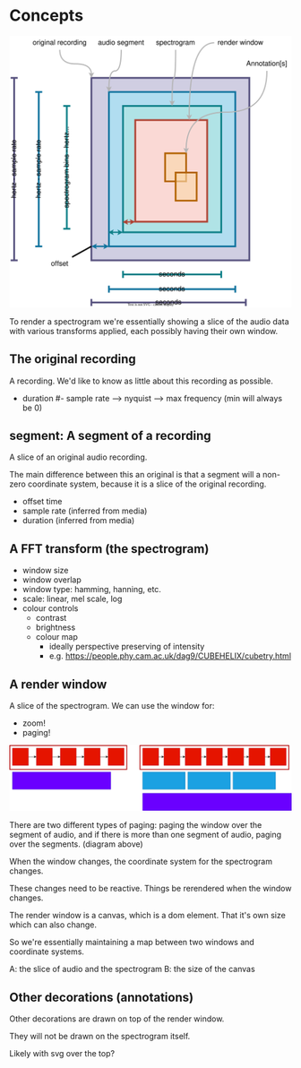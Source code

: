 
# Concepts

![diagram](./media/concepts.drawio.svg)

To render a spectrogram we're essentially showing a slice of the audio data
with various transforms applied, each possibly having their own window.

## The original recording

A recording. We'd like to know as little about this recording as possible.

- duration
#- sample rate --> nyquist --> max frequency (min will always be 0)

## segment: A segment of a recording

A slice of an original audio recording.

The main difference between this an original is that a segment will a non-zero
coordinate system, because it is a slice of the original recording.

- offset time
- sample rate (inferred from media)
- duration (inferred from media)

## A FFT transform (the spectrogram)

- window size
- window overlap
- window type: hamming, hanning, etc.
- scale: linear, mel scale, log
- colour controls
  - contrast
  - brightness
  - colour map
    - ideally perspective preserving of intensity
    - e.g. <https://people.phy.cam.ac.uk/dag9/CUBEHELIX/cubetry.html>

## A render window

A slice of the spectrogram.
We can use the window for:

- zoom!
- paging!

![render window](./media/paging.drawio.svg)

There are two different types of paging: paging the window over the segment of
audio, and if there is more than one segment of audio, paging over the segments.
(diagram above)

When the window changes, the coordinate system for the spectrogram changes.

These changes need to be reactive. Things be rerendered when the window changes.

The render window is a canvas, which is a dom element. That it's own size which 
can also change.

So we're essentially maintaining a map between two windows and coordinate systems.

A: the slice of audio and the spectrogram
B: the size of the canvas

## Other decorations (annotations)

Other decorations are drawn on top of the render window.

They will not be drawn on the spectrogram itself.

Likely with svg over the top?




